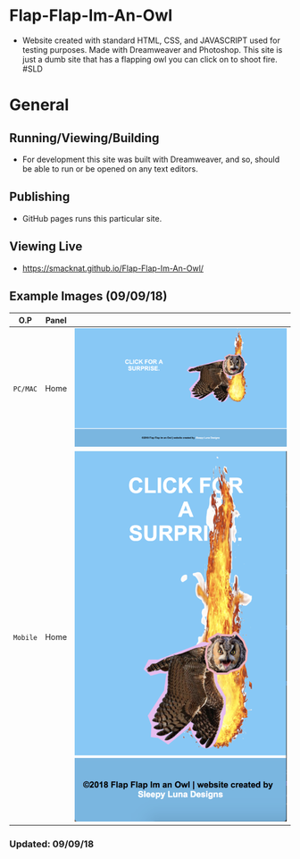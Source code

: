 # Flap-Flap-Im-An-Owl
- Website created with standard HTML, CSS, and JAVASCRIPT used for testing purposes. Made with Dreamweaver and Photoshop. This site is just a dumb site that has a flapping owl you can click on to shoot fire. #SLD

# General
## Running/Viewing/Building
- For development this site was built with Dreamweaver, and so, should be able to run or be opened on any text editors.

## Publishing
- GitHub pages runs this particular site.

## Viewing Live
- https://smacknat.github.io/Flap-Flap-Im-An-Owl/

## Example Images (09/09/18)
| O.P | Panel | |
| --- | --- | --- |
| `PC/MAC` | Home | ![Flap-Flap-home-page](public/images/preview_images/regular_preview.png) |
| `Mobile` | Home | ![Flap-Flap-home-page-mobile](public/images/preview_images/phone_preview.png) |

### Updated: 09/09/18

